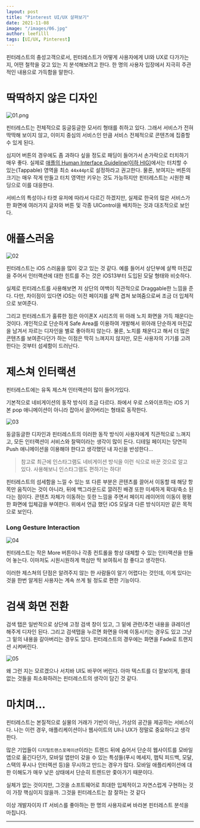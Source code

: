 ```yaml
---
layout: post
title: "Pinterest UI/UX 살펴보기"
date: 2021-11-08
image: "/images/06.jpg"
author: leefilll
tags: [UI/UX, Pinterest]
---
```


핀터레스트의 충성고객으로서, 핀터레스트가 어떻게 사용자에게 UI와 UX로 다가가는지, 어떤 철학을 갖고 있는 지 분석해보려고 한다. 한 명의 사용자 입장에서 지극히 주관적인 내용으로 가득함을 말한다.

# 딱딱하지 않은 디자인

![01.png](https://user-images.githubusercontent.com/38246878/140680853-4d92ab2b-5335-4af9-8b05-6aff32bca309.png)

핀터레스트는 전체적으로 둥글둥글한 모서리 형태를 취하고 있다. 그래서 서비스가 전혀 딱딱해 보이지 않고, 이미지 중심의 서비스인 만큼 서비스 전체적으로 콘텐츠에 집중할 수 있게 된다.

심지어 버튼의 경우에도 좀 과하다 싶을 정도로 패딩이 들어가서 손가락으로 터치하기 매우 좋다. 실제로 [애플의 Human Interface Guideline(이하 HIG)](https://developer.apple.com/design/human-interface-guidelines/ios/visual-design/adaptivity-and-layout/)에서는 터치할 수 있는(Tappable) 영역을 최소 `44x44pt`로 설정하라고 권고한다. 물론, 보여지는 버튼의 크기는 매우 작게 만들고 터치 영역만 키우는 것도 가능하지만 핀터레스트는 시원한 패딩으로 이를 대응한다.

서비스의 특성이나 타겟 유저에 따라서 다르긴 하겠지만, 실제로 한국의 많은 서비스가 한 화면에 여러가지 글자와 버튼 및 각종 UIControl을 배치하는 것과 대조적으로 보인다.

# 애플스러움

![02](https://user-images.githubusercontent.com/38246878/140681010-ed75874b-5081-4334-b341-98a9532d815a.png)

핀터레스트는 iOS 스러움을 많이 갖고 있는 것 같다. 예를 들어서 상단부에 살짝 마진값을 주어서 인터랙션에 대한 힌트를 주는 것은 iOS13부터 도입된 모달 형태와 비슷하다.

실제로 핀터레스트를 사용해보면 저 상단의 여백이 직관적으로 Draggable한 느낌을 준다. 다만, 차이점이 있다면 iOS는 이전 페이지를 살짝 겹쳐 보여줌으로써 조금 더 입체적으로 보여준다.

그리고 핀터레스트가 훌류한 점은 아이폰X 시리즈의 위 아래 노치 화면을 가득 채운다는 것이다. 개인적으로 단순하게 Safe Area를 이용하여 개발해서 위아래 단순하게 마진값을 남겨서 자르는 디자인을 별로 좋아하지 않는다. 물론, 노치를 채운다고 해서 더 많은 콘텐츠를 보여준다던가 하는 이점은 딱히 느껴지지 않지만, 모든 사용자의 기기를 고려한다는 것부터 섬세함이 드러난다.

# 제스쳐 인터랙션

핀터레스트에는 유독 제스쳐 인터랙션이 많이 들어가있다.

기본적으로 네비게이션의 동작 방식이 조금 다르다. 좌에서 우로 스와이프하는 iOS 기본 pop 애니메이션이 아니라 잡아서 끌어버리는 형태로 동작한다.

![03](https://user-images.githubusercontent.com/38246878/140681015-a683acd0-b23f-41a2-aafb-f224d8c9ccbb.png)

둥글둥글한 디자인과 핀터레스트의 이러한 동작 방식이 사용자에게 직관적으로 느껴지고, 모든 인터랙션이 서비스와 찰떡이라는 생각이 많이 든다. 디테일 페이지는 당연히 Push 애니메이션을 이용해야 한다고 생각했던 내 자신을 반성한다...

> 참고로 최근에 인스타그램도 네비게이션 방식을 이런 식으로 바꾼 것으로 알고 있다. 사용해보니 인스타그램도 편하기는 하다!

핀터레스트의 섬세함을 느낄 수 있는 또 다른 부분은 콘텐츠를 끌어서 이동할 때 해당 항목만 움직이는 것이 아니라, 뒤에 백그라운드로 깔려진 배경 또한 미세하게 확대/축소 된다는 점이다. 콘텐츠 자체가 이동하는 듯한 느낌을 주면서 페이지 레이어의 이동이 평평한 화면에 입체감을 부여한다. 위에서 언급 했던 iOS 모달과 다른 방식이지만 같은 목적으로 보인다.

### Long Gesture Interaction

![04](https://user-images.githubusercontent.com/38246878/140680962-09874217-12ed-4c56-9298-5571cf8e0e42.png)

핀터레스트는 작은 More 버튼이나 각종 컨트롤을 항상 대체할 수 있는 인터랙션을 만들어 놓는다. 이마저도 시원시원하게 핵심만 딱 보여줘서 참 좋다고 생각한다.

이러한 제스쳐의 단점은 알려주지 않는 한 사람들이 알기 어렵다는 것인데, 이게 있다는 것을 한번 알게된 사용자는 계속 쓰게 될 정도로 편한 기능이다.

# 검색 화면 전환

검색 탭은 일반적으로 상단에 고정 검색 창이 있고, 그 밑에 관련/추천 내용을 큐레이션 해주게 디자인 된다. 그리고 검색탭을 누르면 화면을 아예 이동시키는 경우도 있고 그냥 그 밑의 내용을 갈아버리는 경우도 있다. 핀터레스트의 경우에는 화면을 Fade로 트랜지션 시켜버린다.

![05](https://user-images.githubusercontent.com/38246878/140680968-ee8bb316-8f46-46c4-8e9b-843cdf6b1231.png)

왜 그런 지는 모르겠으나 서치바 UI도 바꾸어 버린다. 아마 텍스트를 더 잘보이게, 쓸데없는 것들을 최소화하려는 핀터레스트의 생각이 담긴 것 같다.

# 마치며...

핀터레스트는 본질적으로 실물의 거래가 기반이 아닌, 가상의 공간을 제공하는 서비스이다. 나는 이런 경우, 애플리케이션이나 웹사이트의 UI나 UX가 정말로 중요하다고 생각한다.

많은 기업들이 `디지털트랜스포메이션`이라는 트렌드 뒤에 숨어서 단순히 웹사이트를 모바일 앱으로 옮긴다던가, 모바일 앱만이 갖을 수 있는 특성들(푸시 메세지, 햅틱 피드백, 모달, 스택의 푸시나 인터렉션 등)을 무시하고 만드는 경우가 많다. 모바일 애플리케이션에 대한 이해도가 매우 낮은 상태에서 단순히 트렌드만 좇아가기 때문이다.

실체가 없는 것이지만, 그것을 소프트웨어로 최대한 입체적이고 자연스럽게 구현하는 것이 가장 핵심이지 않을까. 그것을 핀터레스트는 참 잘하는 것 같다

이상 개발자이자 IT 서비스를 좋아하는 한 명의 사용자로써 바라본 핀터레스트 분석을 마칩니다.

---
